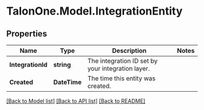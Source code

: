 # TalonOne.Model.IntegrationEntity
## Properties

Name | Type | Description | Notes
------------ | ------------- | ------------- | -------------
**IntegrationId** | **string** | The integration ID set by your integration layer. | 
**Created** | **DateTime** | The time this entity was created. | 

[[Back to Model list]](../README.md#documentation-for-models) [[Back to API list]](../README.md#documentation-for-api-endpoints) [[Back to README]](../README.md)

